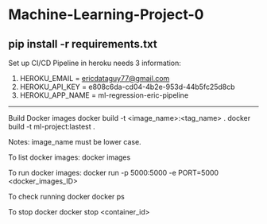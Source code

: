 # Machine-Learning-Project-0
pip install -r requirements.txt
---
Set up CI/CD Pipeline in heroku needs 3 information:
1. HEROKU_EMAIL = ericdataguy77@gmail.com
2. HEROKU_API_KEY = e808c6da-cd04-4b2e-953d-44b5fc25d8cb
3. HEROKU_APP_NAME = ml-regression-eric-pipeline
--- 
Build Docker images
docker build -t <image_name>:<tag_name> .
docker build -t ml-project:lastest .

Notes: image_name must be lower case.

To list docker images:
docker images

To run docker images:
docker run -p 5000:5000 -e PORT=5000 <docker_images_ID>

To check running docker
docker ps

To stop docker
docker stop <container_id>


